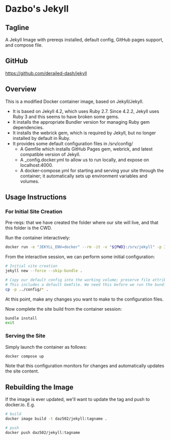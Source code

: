 # Dazbo's Jekyll

## Tagline

A Jekyll Image with prereqs installed, default config, GitHub pages support, and compose file.

## GitHub

https://github.com/derailed-dash/jekyll

## Overview

This is a modified Docker container image, based on Jekyll/Jekyll.

- It is based on Jekyll 4.2, which uses Ruby 2.7.  Since 4.2.2, Jekyll uses Ruby 3 and this seems to have broken some gems.
- It installs the appropriate Bundler version for managing Ruby gem dependencies.
- It installs the webrick gem, which is required by Jekyll, but no longer installed by default in Ruby.
- It provides some default configuration files in /srv/config/
  - A Gemfile which installs GitHub Pages gem, webrick, and latest compatible version of Jekyll.
  - A _config.docker.yml to allow us to run locally, and expose on localhost:4000.
  - A docker-compose.yml for starting and serving your site through the container; it automatically sets up environment variables and volumes.

## Usage Instructions

### For Initial Site Creation

Pre-reqs: that we have created the folder where our site will live, and that this folder is the CWD.

Run the container interactively:

```bash
docker run -e "JEKYLL_ENV=docker" --rm -it -v "${PWD}:/srv/jekyll" -p 127.0.0.1:4000:4000 daz502/jekyll:0.1 sh
```

From the interactive session, we can perform some initial configuration:

```bash
# Initial site creation
jekyll new --force --skip-bundle .

# Copy our default config into the working volume; preserve file attributes (i.e. jekyll owner)
# This includes a default Gemfile. We need this before we run the bundle install
cp -p ../config/* .
```

At this point, make any changes you want to make to the configuration files.

Now complete the site build from the container session:

```bash
bundle install
exit
```

### Serving the Site

Simply launch the container as follows:

```bash
docker compose up
```

Note that this configuration monitors for changes and automatically updates the site content.

## Rebuilding the Image

If the image is ever updated, we'll want to update the tag and push to docker.io. E.g.

```bash
# build
docker image build -t daz502/jekyll:tagname .

# push
docker push daz502/jekyll:tagname
```